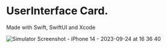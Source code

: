 # UserInterface Card. 

Made with Swift, SwiftUI and Xcode

![Simulator Screenshot - iPhone 14 - 2023-09-24 at 16 36 40](https://github.com/MattSolutions/UserInterfaceCard/assets/107211461/d1c77c4f-1bff-4acc-895a-b135e02d1826)
